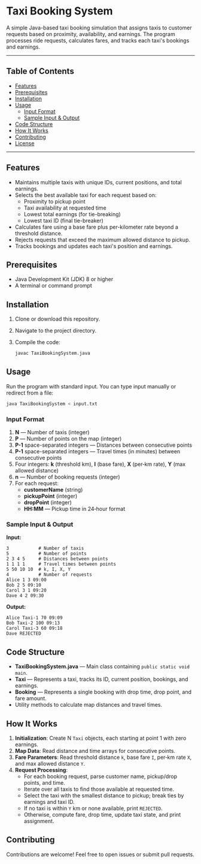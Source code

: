 # Taxi Booking System

A simple Java-based taxi booking simulation that assigns taxis to customer requests based on proximity, availability, and earnings. The program processes ride requests, calculates fares, and tracks each taxi's bookings and earnings.

---

## Table of Contents

- [Features](#features)
- [Prerequisites](#prerequisites)
- [Installation](#installation)
- [Usage](#usage)
  - [Input Format](#input-format)
  - [Sample Input & Output](#sample-input--output)
- [Code Structure](#code-structure)
- [How It Works](#how-it-works)
- [Contributing](#contributing)
- [License](#license)

---

## Features

- Maintains multiple taxis with unique IDs, current positions, and total earnings.
- Selects the best available taxi for each request based on:
  - Proximity to pickup point
  - Taxi availability at requested time
  - Lowest total earnings (for tie-breaking)
  - Lowest taxi ID (final tie-breaker)
- Calculates fare using a base fare plus per-kilometer rate beyond a threshold distance.
- Rejects requests that exceed the maximum allowed distance to pickup.
- Tracks bookings and updates each taxi's position and earnings.

## Prerequisites

- Java Development Kit (JDK) 8 or higher
- A terminal or command prompt

## Installation

1. Clone or download this repository.
2. Navigate to the project directory.
3. Compile the code:

   ```bash
   javac TaxiBookingSystem.java
   ```

## Usage

Run the program with standard input. You can type input manually or redirect from a file:

```bash
java TaxiBookingSystem < input.txt
```

### Input Format

1. **N** — Number of taxis (integer)
2. **P** — Number of points on the map (integer)
3. **P-1** space-separated integers — Distances between consecutive points
4. **P-1** space-separated integers — Travel times (in minutes) between consecutive points
5. Four integers: **k** (threshold km), **I** (base fare), **X** (per‑km rate), **Y** (max allowed distance)
6. **n** — Number of booking requests (integer)
7. For each request:
   - **customerName** (string)
   - **pickupPoint** (integer)
   - **dropPoint** (integer)
   - **HH:MM** — Pickup time in 24‑hour format

### Sample Input & Output

**Input:**
```
3           # Number of taxis
5           # Number of points
2 3 4 5     # Distances between points
1 1 1 1     # Travel times between points
5 50 10 10  # k, I, X, Y
4           # Number of requests
Alice 1 3 09:00
Bob 2 5 09:10
Carol 3 1 09:20
Dave 4 2 09:30
```

**Output:**
```
Alice Taxi-1 70 09:09
Bob Taxi-2 100 09:13
Carol Taxi-3 60 09:18
Dave REJECTED
```

## Code Structure

- **TaxiBookingSystem.java** — Main class containing `public static void main`.
- **Taxi** — Represents a taxi, tracks its ID, current position, bookings, and earnings.
- **Booking** — Represents a single booking with drop time, drop point, and fare amount.
- Utility methods to calculate map distances and travel times.

## How It Works

1. **Initialization**: Create N `Taxi` objects, each starting at point 1 with zero earnings.
2. **Map Data**: Read distance and time arrays for consecutive points.
3. **Fare Parameters**: Read threshold distance `k`, base fare `I`, per‑km rate `X`, and max allowed distance `Y`.
4. **Request Processing**:
   - For each booking request, parse customer name, pickup/drop points, and time.
   - Iterate over all taxis to find those available at requested time.
   - Select the taxi with the smallest distance to pickup; break ties by earnings and taxi ID.
   - If no taxi is within `Y` km or none available, print `REJECTED`.
   - Otherwise, compute fare, drop time, update taxi state, and print assignment.

## Contributing

Contributions are welcome! Feel free to open issues or submit pull requests.



